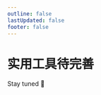 ```yaml
---
outline: false
lastUpdated: false
footer: false
---
```


# 实用工具待完善

Stay tuned 🎁

<script setup>
  import PreviewComponent from '../components/preview-component.vue'
</script>

<PreviewComponent/>
<!-- <Twikoo/> -->
